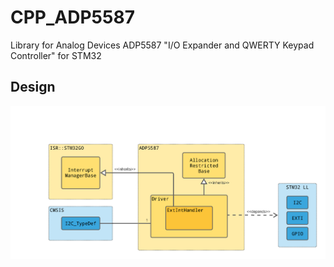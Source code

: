 # CPP_ADP5587
Library for Analog Devices ADP5587 "I/O Expander and QWERTY Keypad Controller" for STM32

## Design

![](res/ADP5587_Class_Diagram.png)
